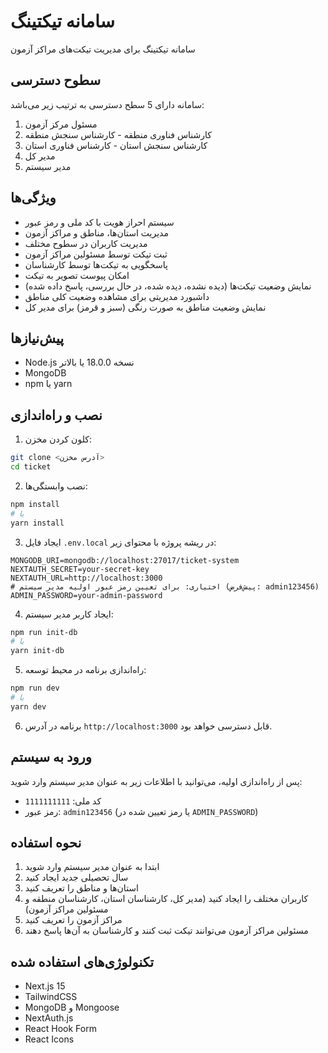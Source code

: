# سامانه تیکتینگ

سامانه تیکتینگ برای مدیریت تیکت‌های مراکز آزمون

## سطوح دسترسی

سامانه دارای 5 سطح دسترسی به ترتیب زیر می‌باشد:

1. مسئول مرکز آزمون
2. کارشناس فناوری منطقه - کارشناس سنجش منطقه
3. کارشناس سنجش استان - کارشناس فناوری استان
4. مدیر کل
5. مدیر سیستم

## ویژگی‌ها

- سیستم احراز هویت با کد ملی و رمز عبور
- مدیریت استان‌ها، مناطق و مراکز آزمون
- مدیریت کاربران در سطوح مختلف
- ثبت تیکت توسط مسئولین مراکز آزمون
- پاسخگویی به تیکت‌ها توسط کارشناسان
- امکان پیوست تصویر به تیکت
- نمایش وضعیت تیکت‌ها (دیده نشده، دیده شده، در حال بررسی، پاسخ داده شده)
- داشبورد مدیریتی برای مشاهده وضعیت کلی مناطق
- نمایش وضعیت مناطق به صورت رنگی (سبز و قرمز) برای مدیر کل

## پیش‌نیازها

- Node.js نسخه 18.0.0 یا بالاتر
- MongoDB
- npm یا yarn

## نصب و راه‌اندازی

1. کلون کردن مخزن:

```bash
git clone <آدرس مخزن>
cd ticket
```

2. نصب وابستگی‌ها:

```bash
npm install
# یا
yarn install
```

3. ایجاد فایل `.env.local` در ریشه پروژه با محتوای زیر:

```
MONGODB_URI=mongodb://localhost:27017/ticket-system
NEXTAUTH_SECRET=your-secret-key
NEXTAUTH_URL=http://localhost:3000
# اختیاری: برای تعیین رمز عبور اولیه مدیر سیستم (پیش‌فرض: admin123456)
ADMIN_PASSWORD=your-admin-password
```

4. ایجاد کاربر مدیر سیستم:

```bash
npm run init-db
# یا
yarn init-db
```

5. راه‌اندازی برنامه در محیط توسعه:

```bash
npm run dev
# یا
yarn dev
```

6. برنامه در آدرس `http://localhost:3000` قابل دسترسی خواهد بود.

## ورود به سیستم

پس از راه‌اندازی اولیه، می‌توانید با اطلاعات زیر به عنوان مدیر سیستم وارد شوید:

- کد ملی: `1111111111`
- رمز عبور: `admin123456` (یا رمز تعیین شده در `ADMIN_PASSWORD`)

## نحوه استفاده

1. ابتدا به عنوان مدیر سیستم وارد شوید
2. سال تحصیلی جدید ایجاد کنید
3. استان‌ها و مناطق را تعریف کنید
4. کاربران مختلف را ایجاد کنید (مدیر کل، کارشناسان استان، کارشناسان منطقه و مسئولین مراکز آزمون)
5. مراکز آزمون را تعریف کنید
6. مسئولین مراکز آزمون می‌توانند تیکت ثبت کنند و کارشناسان به آن‌ها پاسخ دهند

## تکنولوژی‌های استفاده شده

- Next.js 15
- TailwindCSS
- MongoDB و Mongoose
- NextAuth.js
- React Hook Form
- React Icons
